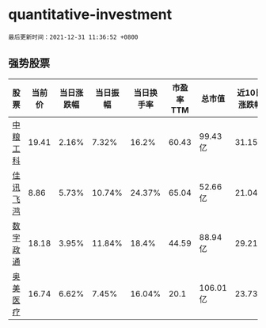 # quantitative-investment

`最后更新时间：2021-12-31 11:36:52 +0800`

## 强势股票

|股票|当前价|当日涨跌幅|当日振幅|当日换手率|市盈率TTM|总市值|近10日涨跌幅|
|----|----|----|----|----|----|----|----|
|[中粮工科](https://xueqiu.com/S/SZ301058)|19.41|2.16%|7.32%|16.2%|60.43|99.43亿|31.15%|
|[佳讯飞鸿](https://xueqiu.com/S/SZ300213)|8.86|5.73%|10.74%|24.37%|65.04|52.66亿|21.04%|
|[数字政通](https://xueqiu.com/S/SZ300075)|18.18|3.95%|11.84%|18.4%|44.59|88.94亿|29.21%|
|[奥美医疗](https://xueqiu.com/S/SZ002950)|16.74|6.62%|7.45%|16.04%|20.1|106.01亿|23.73%|
